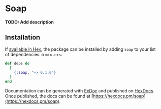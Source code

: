 # Soap

**TODO: Add description**

## Installation

If [available in Hex](https://hex.pm/docs/publish), the package can be installed
by adding `soap` to your list of dependencies in `mix.exs`:

```elixir
def deps do
  [
    {:soap, "~> 0.1.0"}
  ]
end
```

Documentation can be generated with [ExDoc](https://github.com/elixir-lang/ex_doc)
and published on [HexDocs](https://hexdocs.pm). Once published, the docs can
be found at [https://hexdocs.pm/soap](https://hexdocs.pm/soap).

